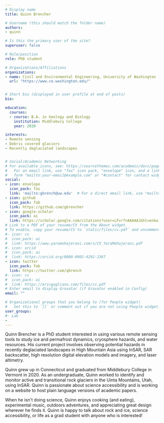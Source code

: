 ```yaml
---
# Display name
title: Quinn Brencher

# Username (this should match the folder name)
authors:
- quinn

# Is this the primary user of the site?
superuser: false

# Role/position
role: PhD student

# Organizations/Affiliations
organizations:
- name: Civil and Environmental Engineering, University of Washington
  url: "https://www.ce.washington.edu/"


# Short bio (displayed in user profile at end of posts)
bio:

education:
  courses:
  - course: B.A. in Geology and Biology
    institution: Middlebury College
    year: 2020

interests:
- Remote sensing
- Debris covered glaciers
- Recently deglaciated landscapes


# Social/Academic Networking
# For available icons, see: https://sourcethemes.com/academic/docs/page-builder/#icons
#   For an email link, use "fas" icon pack, "envelope" icon, and a link in the
#   form "mailto:your-email@example.com" or "#contact" for contact widget.
social:
- icon: envelope
  icon_pack: fas
  link: 'mailto:gbrench@uw.edu'  # For a direct email link, use "mailto:test@example.org".
- icon: github
  icon_pack: fab
  link: https://github.com/gbrencher
- icon: google-scholar
  icon_pack: ai
  link: https://scholar.google.com/citations?user=LFvrfnAAAAAJ&hl=en&oi=sra
# Link to a PDF of your resume/CV from the About widget.
# To enable, copy your resume/CV to `static/files/cv.pdf` and uncomment the lines below.
#- icon: cv
#  icon_pack: ai
#  link: https://www.yaramohajerani.com/s/CV_YaraMohajerani.pdf
#- icon: orcid
#  icon_pack: ai
#  link: https://orcid.org/0000-0002-4292-2367
- icon: twitter
  icon_pack: fab
  link: https://twitter.com/qbrench
#- icon: cv
#  icon_pack: ai
#  link: https://ericgagliano.com/files/cv.pdf
# Enter email to display Gravatar (if Gravatar enabled in Config)
email: ""

# Organizational groups that you belong to (for People widget)
#   Set this to `[]` or comment out if you are not using People widget.
user_groups:
#- Lab
-
---
```

Quinn Brencher is a PhD student interested in using various remote sensing tools to study ice 
and permafrost dynamics, cryosphere hazards, and water resources. His current project involves observing 
potential hazards in recently deglaciated landscapes in High Mountain Asia using InSAR, SAR backscatter, 
high resolution digital elevation models and imagery, and laser altimetry. 

Quinn grew up in Connecticut and graduated from Middlebury College in Vermont in 2020. As an 
undergraduate, Quinn worked to identify and monitor active and transitional rock glaciers in the Uinta 
Mountains, Utah, using InSAR. Quinn is passionate about science accessibility and is working on a 
website to host plain language versions of academic papers. 

When he isn't doing science, Quinn enjoys cooking (and eating), experimental music, outdoors adventures, and appreciating great design wherever he 
finds it. Quinn is happy to talk about rock and ice, science accessibility, or life as a grad student 
with anyone who is interested! 
